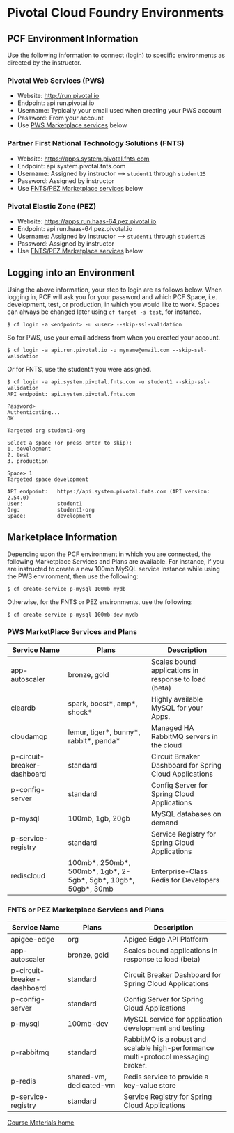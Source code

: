 # Pivotal Cloud Foundry Environments

## PCF Environment Information
Use the following information to connect (login) to specific environments as directed by the instructor.

### Pivotal Web Services (PWS)
- Website: http://run.pivotal.io
- Endpoint: api.run.pivotal.io
- Username: Typically your email used when creating your PWS account
- Password: From your account
- Use [PWS Marketplace services](#pws-marketplace-services-and-plans) below

### Partner First National Technology Solutions (FNTS)
- Website: https://apps.system.pivotal.fnts.com
- Endpoint: api.system.pivotal.fnts.com
- Username: Assigned by instructor --> `student1` through `student25`
- Password: Assigned by instructor
- Use [FNTS/PEZ Marketplace services](#fnts-or-pez-marketplace-services-and-plans) below

### Pivotal Elastic Zone (PEZ)
- Website: https://apps.run.haas-64.pez.pivotal.io
- Endpoint: api.run.haas-64.pez.pivotal.io
- Username: Assigned by instructor --> `student1` through `student25`
- Password: Assigned by instructor
- Use [FNTS/PEZ Marketplace services](#fnts-or-pez-marketplace-services-and-plans) below

## Logging into an Environment
Using the above information, your step to login are as follows below. When logging in, PCF will ask you for your password and which PCF Space, i.e. development, test, or production, in which you would like to work. Spaces can always be changed later using `cf target -s test`, for instance.

```
$ cf login -a <endpoint> -u <user> --skip-ssl-validation
```

So for PWS, use your email address from when you created your account.

```
$ cf login -a api.run.pivotal.io -u myname@email.com --skip-ssl-validation
```

Or for FNTS, use the student# you were assigned.

```
$ cf login -a api.system.pivotal.fnts.com -u student1 --skip-ssl-validation
API endpoint: api.system.pivotal.fnts.com

Password>
Authenticating...
OK

Targeted org student1-org

Select a space (or press enter to skip):
1. development
2. test
3. production

Space> 1
Targeted space development

API endpoint:   https://api.system.pivotal.fnts.com (API version: 2.54.0)
User:           student1
Org:            student1-org
Space:          development
```

## Marketplace Information
Depending upon the PCF environment in which you are connected, the following Marketplace Services and Plans are available. For instance, if you are instructed to create a new 100mb MySQL service instance while using the PWS environment, then use the following:

```
$ cf create-service p-mysql 100mb mydb
```

Otherwise, for the FNTS or PEZ environments, use the following:

```
$ cf create-service p-mysql 100mb-dev mydb
```

### PWS MarketPlace Services and Plans
Service Name | Plans | Description
------------ | ----- | -----------
app-autoscaler | bronze, gold | Scales bound applications in response to load (beta)
cleardb | spark, boost*, amp*, shock* | Highly available MySQL for your Apps.
cloudamqp | lemur, tiger*, bunny*, rabbit*, panda* | Managed HA RabbitMQ servers in the cloud
p-circuit-breaker-dashboard | standard | Circuit Breaker Dashboard for Spring Cloud Applications
p-config-server | standard | Config Server for Spring Cloud Applications
p-mysql | 100mb, 1gb, 20gb | MySQL databases on demand
p-service-registry | standard | Service Registry for Spring Cloud Applications
rediscloud | 100mb*, 250mb*, 500mb*, 1gb*, 2-5gb*, 5gb*, 10gb*, 50gb*, 30mb | Enterprise-Class Redis for Developers

### FNTS or PEZ Marketplace Services and Plans
Service Name | Plans | Description
------------ | ----- | -----------
apigee-edge | org | Apigee Edge API Platform
app-autoscaler | bronze, gold | Scales bound applications in response to load (beta)
p-circuit-breaker-dashboard | standard | Circuit Breaker Dashboard for Spring Cloud Applications
p-config-server | standard | Config Server for Spring Cloud Applications
p-mysql | 100mb-dev | MySQL service for application development and testing
p-rabbitmq | standard | RabbitMQ is a robust and scalable high-performance multi-protocol messaging broker.
p-redis | shared-vm, dedicated-vm | Redis service to provide a key-value store
p-service-registry | standard | Service Registry for Spring Cloud Applications

[Course Materials home](/README.md#course-materials)
